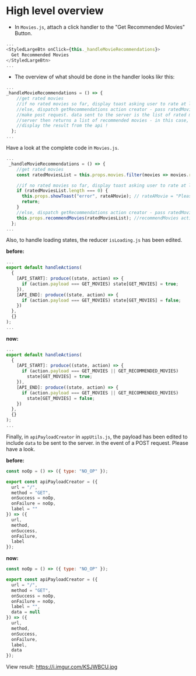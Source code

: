 # High level overview

- In `Movies.js`, attach a click handler to the "Get Recommended Movies" Button.

```js
...
<StyledLargeBtn onClick={this._handleMovieRecommendations}>
  Get Recommended Movies
</StyledLargeBtn>
...
```

- The overview of what should be done in the handler looks likr this:

```js
...
_handleMovieRecommendations = () => {
    //get rated movies
    //if no rated movies so far, display toast asking user to rate at least one movie
    //else, dispatch getRecommendations action creator - pass ratedMovies parameter
    //make post request. data sent to the server is the list of rated movies
    //server then returns a list of recommended movies - in this case, the same as the rated movies :)
    //display the result from the api !
  };
...
```

Have a look at the complete code in `Movies.js`.

```js
...
 _handleMovieRecommendations = () => {
    //get rated movies
    const ratedMoviesList = this.props.movies.filter(movies => movies.rating);

    //if no rated movies so far, display toast asking user to rate at least one movie
    if (ratedMoviesList.length === 0) {
      this.props.showToast("error", rateAMovie); // rateAMovie = "Please rate at least one movie to view your personalized movie recommendations";
      return;
    }
    //else, dispatch getRecommendations action creator - pass ratedMovies parameter
    this.props.recommendMovies(ratedMoviesList); //recommendMovies action creator added via container. See movieactions.js
  };
...
```

Also, to handle loading states, the reducer `isLoading.js` has been edited.

**before:**

```js
...
export default handleActions(
  {
    [API_START]: produce((state, action) => {
      if (action.payload === GET_MOVIES) state[GET_MOVIES] = true;
    }),
    [API_END]: produce((state, action) => {
      if (action.payload === GET_MOVIES) state[GET_MOVIES] = false;
    })
  },
  {}
);
...
```

**now:**

```js
...
export default handleActions(
  {
    [API_START]: produce((state, action) => {
      if (action.payload === GET_MOVIES || GET_RECOMMENDED_MOVIES)
        state[GET_MOVIES] = true;
    }),
    [API_END]: produce((state, action) => {
      if (action.payload === GET_MOVIES || GET_RECOMMENDED_MOVIES)
        state[GET_MOVIES] = false;
    })
  },
  {}
);
...
```

Finally, in `apiPayloadCreator` in `appUtils.js`, the payload has been edited to include `data` to be sent to the server. in the event of a POST request. Please have a look.

**before:**

```js
const noOp = () => ({ type: "NO_OP" });

export const apiPayloadCreator = ({
  url = "/",
  method = "GET",
  onSuccess = noOp,
  onFailure = noOp,
  label = ""
}) => ({
  url,
  method,
  onSuccess,
  onFailure,
  label
});
```

**now:**

```js
const noOp = () => ({ type: "NO_OP" });

export const apiPayloadCreator = ({
  url = "/",
  method = "GET",
  onSuccess = noOp,
  onFailure = noOp,
  label = "",
  data = null
}) => ({
  url,
  method,
  onSuccess,
  onFailure,
  label,
  data
});
```

View result: https://i.imgur.com/KSJWBCU.jpg
